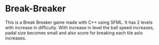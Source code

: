 # Break-Breaker
This is a Break Breaker game made with C++ using SFML. It has 2 levels with increase in difficulty.
With increase in level the ball speed increases, padal size becomes small and also score for breaking each tile aslo increases.
